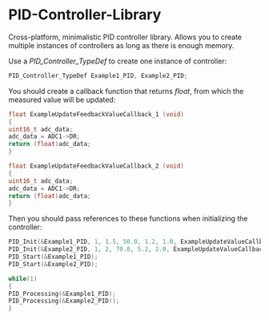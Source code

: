 # PID-Controller-Library
Cross-platform, minimalistic PID controller library.
Allows you to create multiple instances of controllers as long as there is enough memory.

Use a *PID_Controller_TypeDef* to create one instance of controller:

```C
PID_Controller_TypeDef Example1_PID, Example2_PID;
```

You should create a callback function that returns *float*, from which the measured value will be updated:
```C
float ExampleUpdateFeedbackValueCallback_1 (void)
{
uint16_t adc_data;
adc_data = ADC1->DR;
return (float)adc_data;
}

float ExampleUpdateFeedbackValueCallback_2 (void)
{
uint16_t adc_data;
adc_data = ADC1->DR;
return (float)adc_data;
}
```
Then you should pass references to these functions when initializing the controller:
```C
PID_Init(&Example1_PID, 1, 1.5, 50.0, 1.2, 1.0, ExampleUpdateValueCallback_1);
PID_Init(&Example2_PID, 1, 2, 70.0, 5.2, 2.0, ExampleUpdateValueCallback_2);
PID_Start(&Example1_PID);
PID_Start(&Example2_PID);

while(1)
{
PID_Processing(&Example1_PID);
PID_Processing(&Example2_PID));
}
```
